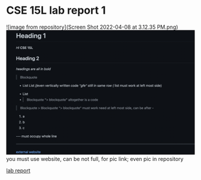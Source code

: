 # CSE 15L lab report 1
![image from repository](Screen Shot 2022-04-08 at 3.12.35 PM.png)
![image from repository](Screen%20Shot%202022-04-08%20at%203.12.35%20PM.png) you must use website, can be not full, for pic link; even pic in repository

[lab report](lab-report-1-week-2.html)
